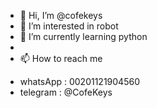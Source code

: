 - 👋 Hi, I’m @cofekeys
- 👀 I’m interested in robot
- 🌱 I’m currently learning python
- 
- 📫 How to reach me
*    whatsApp  : 00201121904560
*    telegram  :  @CofeKeys

<!---
cofekeys/cofekeys is a ✨ special ✨ repository because its `README.md` (this file) appears on your GitHub profile.
You can click the Preview link to take a look at your changes.
--->
